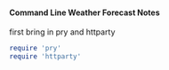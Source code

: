 #### Command Line Weather Forecast Notes

first bring in pry and httparty
```ruby
require 'pry'
require 'httparty'
```
